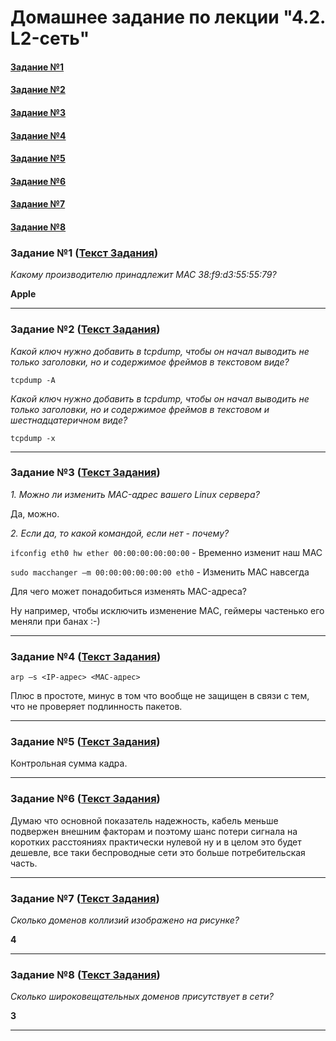 # Домашнее задание по лекции "4.2. L2-сеть"

#### [Задание №1](#задание-1-текст-задания)
#### [Задание №2](#задание-2-текст-задания)
#### [Задание №3](#задание-3-текст-задания)
#### [Задание №4](#задание-4-текст-задания)
#### [Задание №5](#задание-5-текст-задания)
#### [Задание №6](#задание-6-текст-задания)
#### [Задание №7](#задание-7-текст-задания)
#### [Задание №8](#задание-8-текст-задания)

### Задание №1 ([Текст Задания](https://github.com/netology-code/snet-homeworks/blob/main/4-02.md#%D0%B7%D0%B0%D0%B4%D0%B0%D0%BD%D0%B8%D0%B5-1))

_Какому производителю принадлежит MAC 38:f9:d3:55:55:79?_

**Apple**

---

### Задание №2 ([Текст Задания](https://github.com/netology-code/snet-homeworks/blob/main/4-02.md#%D0%B7%D0%B0%D0%B4%D0%B0%D0%BD%D0%B8%D0%B5-2))

_Какой ключ нужно добавить в tcpdump, чтобы он начал выводить не только заголовки, но и содержимое фреймов в текстовом 
виде?_

`tcpdump -A`

_Какой ключ нужно добавить в tcpdump, чтобы он начал выводить не только заголовки, но и содержимое фреймов в текстовом 
и шестнадцатеричном виде?_

`tcpdump -x`

---

### Задание №3 ([Текст Задания](https://github.com/netology-code/snet-homeworks/blob/main/4-02.md#%D0%B7%D0%B0%D0%B4%D0%B0%D0%BD%D0%B8%D0%B5-3))

_1. Можно ли изменить MAC-адрес вашего Linux сервера?_

Да, можно.

_2. Если да, то какой командой, если нет - почему?_

`ifconfig eth0 hw ether 00:00:00:00:00:00` - Временно изменит наш MAC

`sudo macchanger –m 00:00:00:00:00:00 eth0` - Изменить MAC навсегда

Для чего может понадобиться изменять MAC-адреса?

Ну например, чтобы исключить изменение MAC, геймеры частенько его меняли при банах :-)

---

### Задание №4 ([Текст Задания](https://github.com/netology-code/snet-homeworks/blob/main/4-02.md#%D0%B7%D0%B0%D0%B4%D0%B0%D0%BD%D0%B8%D0%B5-4))

`arp –s <IP-адрес> <MAC-адрес>`

Плюс в простоте, минус в том что вообще не защищен в связи с тем, что не проверяет подлинность пакетов.

---

### Задание №5 ([Текст Задания](https://github.com/netology-code/snet-homeworks/blob/main/4-02.md#%D0%B7%D0%B0%D0%B4%D0%B0%D0%BD%D0%B8%D0%B5-5))

Контрольная сумма кадра.

---

### Задание №6 ([Текст Задания](https://github.com/netology-code/snet-homeworks/blob/main/4-02.md#%D0%B7%D0%B0%D0%B4%D0%B0%D0%BD%D0%B8%D0%B5-6))

Думаю что основной показатель надежность, кабель меньше подвержен внешним факторам и поэтому шанс потери сигнала на 
коротких расстояниях практически нулевой ну и в целом это будет дешевле, все таки беспроводные сети это больше 
потребительская часть.

---

### Задание №7 ([Текст Задания](https://github.com/netology-code/snet-homeworks/blob/main/4-02.md#%D0%B7%D0%B0%D0%B4%D0%B0%D0%BD%D0%B8%D0%B5-7))

_Сколько доменов коллизий изображено на рисунке?_

**4**

---

### Задание №8 ([Текст Задания](https://github.com/netology-code/snet-homeworks/blob/main/4-02.md#%D0%B7%D0%B0%D0%B4%D0%B0%D0%BD%D0%B8%D0%B5-8))

_Сколько широковещательных доменов присутствует в сети?_

**3**

---



